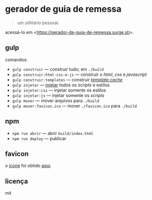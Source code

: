 gerador de guia de remessa
==========================

> um utilitário pessoal.

acessá-lo em &lt;https://gerador-de-guia-de-remessa.surge.sh&gt;.

gulp
----

comandos:

- `gulp construir` — construir tudo; em `./build`
- `gulp construir:html-css-e-js` — construir o *html*, *css* e *javascript*
- `gulp construir:templates` — construir [*template cache*](https://goo.gl/31tQvv)
- `gulp injetar` — [injetar](https://goo.gl/R3ju2V) todos os *scripts* e estilos
- `gulp injetar:css` — injetar somente os estilos
- `gulp injetar:js` — injetar somente os *scripts*
- `gulp mover` — mover arquivos para `./build`
- `gulp mover:favicon.ico` — mover `./favicon.ico` para `./build`

npm
---

- `npm run abrir` — abrir `build/index.html`
- `npm run deploy` — publicar

favicon
-------

o [ícone](./src/favicon.ico) foi obtido [aqui](https://goo.gl/gYrVSu).

licença
-------

mit
